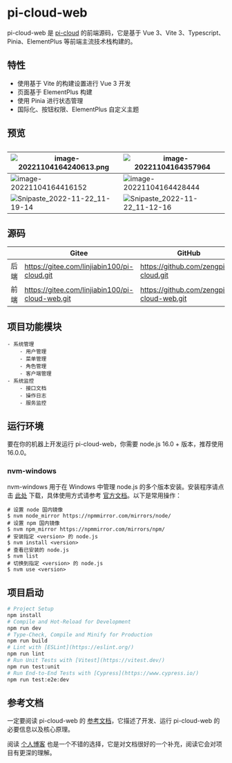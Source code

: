 # pi-cloud-web

pi-cloud-web 是 [pi-cloud](https://gitee.com/linjiabin100/pi-cloud.git) 的前端源码，它是基于 Vue 3、Vite 3、Typescript、Pinia、ElementPlus 等前端主流技术栈构建的。

## 特性

- 使用基于 Vite 的构建设置进行 Vue 3 开发
- 页面基于 ElementPlus 构建
- 使用 Pinia 进行状态管理
- 国际化、按钮权限、ElementPlus 自定义主题

## 预览

## 

| ![image-20221104164240613.png](https://gitee.com/linjiabin100/pi-cloud-resource/raw/master/imgs/image-20221104164240613.png) | ![image-20221104164357964](https://gitee.com/linjiabin100/pi-cloud-resource/raw/master/imgs/Snipaste_2022-11-22_11-18-12.png) |
| ------------------------------------------------------------ | ------------------------------------------------------------ |
| ![image-20221104164416152](https://gitee.com/linjiabin100/pi-cloud-resource/raw/master/imgs/Snipaste_2022-11-22_11-18-34.png) | ![image-20221104164428444](https://gitee.com/linjiabin100/pi-cloud-resource/raw/master/imgs/Snipaste_2022-11-22_11-18-52.png) |
| ![Snipaste_2022-11-22_11-19-14](https://gitee.com/linjiabin100/pi-cloud-resource/raw/master/imgs/Snipaste_2022-11-22_11-19-14.png) | ![Snipaste_2022-11-22_11-12-16](https://gitee.com/linjiabin100/pi-cloud-resource/raw/master/imgs/Snipaste_2022-11-22_11-12-16.png) |

## 源码

|      | Gitee                                           | GitHub                                     |
| ---- | ----------------------------------------------- | ------------------------------------------ |
| 后端 | https://gitee.com/linjiabin100/pi-cloud.git     | https://github.com/zengpi/pi-cloud.git     |
| 前端 | https://gitee.com/linjiabin100/pi-cloud-web.git | https://github.com/zengpi/pi-cloud-web.git |

## 项目功能模块

```
- 系统管理
	- 用户管理
	- 菜单管理
	- 角色管理
	- 客户端管理
- 系统监控
	- 接口文档
	- 操作日志
	- 服务监控
```

## 运行环境  

要在你的机器上开发运行 pi-cloud-web，你需要 node.js 16.0 + 版本，推荐使用 16.0.0。

### nvm-windows

nvm-windows 用于在 Windows 中管理 node.js 的多个版本安装。安装程序请点击 [此处](https://github.com/coreybutler/nvm-windows/releases) 下载，具体使用方式请参考 [官方文档](https://github.com/coreybutler/nvm-windows)。以下是常用操作：

```shell
# 设置 node 国内镜像
$ nvm node_mirror https://npmmirror.com/mirrors/node/
# 设置 npm 国内镜像
$ nvm npm_mirror https://npmmirror.com/mirrors/npm/
# 安装指定 <version> 的 node.js
$ nvm install <version>
# 查看已安装的 node.js
$ nvm list
# 切换到指定 <version> 的 node.js
$ nvm use <version>
```

## 项目启动

```bash
# Project Setup
npm install
# Compile and Hot-Reload for Development
npm run dev
# Type-Check, Compile and Minify for Production
npm run build
# Lint with [ESLint](https://eslint.org/)
npm run lint
# Run Unit Tests with [Vitest](https://vitest.dev/)
npm run test:unit
# Run End-to-End Tests with [Cypress](https://www.cypress.io/)
npm run test:e2e:dev
```

## 参考文档

一定要阅读 pi-cloud-web 的 [参考文档](https://www.yuque.com/zengpi/szfuh0)，它描述了开发、运行 pi-cloud-web 的必要信息以及核心原理。

阅读 [个人博客](https://www.cnblogs.com/zn-pi/) 也是一个不错的选择，它是对文档很好的一个补充，阅读它会对项目有更深的理解。
